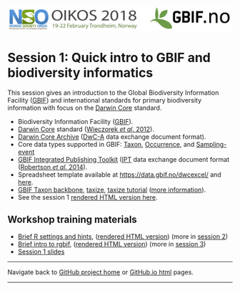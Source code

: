 ![](../demo_data/NSO_2018_GBIF_NO.png "banner")


# Session 1: Quick intro to GBIF and biodiversity informatics

This session gives an introduction to the Global Biodiversity Information Facility ([GBIF](https://www.gbif.org)) and international standards for primary biodiversity information with focus on the [Darwin Core](http://rs.tdwg.org/dwc/terms/) standard.

 * Biodiversity Information Facility ([GBIF](https://www.gbif.org)).
 * [Darwin Core](http://rs.tdwg.org/dwc/terms/) standard ([Wieczorek *et al*. 2012](https://doi.org/10.1371/journal.pone.0029715)).
 * [Darwin Core Archive](http://rs.tdwg.org/dwc/terms/guides/text/) ([DwC-A](https://en.wikipedia.org/wiki/Darwin_Core_Archive) data exchange document format).
 * Core data types supported in GBIF: [Taxon](http://rs.gbif.org/core/dwc_taxon_2015-04-24.xml), [Occurrence](http://rs.gbif.org/core/dwc_occurrence_2015-07-02.xml), and [Sampling-event](http://rs.gbif.org/core/dwc_event_2016_06_21.xml)
 * [GBIF Integrated Publishing Toolkit](https://www.gbif.org/ipt) ([IPT](https://github.com/gbif/ipt/wiki/IPT2ManualNotes.wiki) data exchange document format ([Robertson *et al.* 2014](https://doi.org/10.1371/journal.pone.0102623)).
 * Spreadsheet template available at https://data.gbif.no/dwcexcel/ and [here](https://www.gbif.org/news/82852/new-darwin-core-spreadsheet-templates-simplify-data-preparation-and-publishing).
 * [GBIF Taxon backbone](https://doi.org/10.15468/39omei), [taxize](https://github.com/ropensci/taxize), [taxize tutorial](https://ropensci.org/tutorials/taxize_tutorial/) ([more information](http://gbif.blogspot.no/search?q=backbone)).
 * See the session 1 [rendered HTML version here](https://gbif-europe.github.io/nordic_oikos_2018_r/s1_gbif_intro/).


## Workshop training materials
 * [Brief R settings and hints](setup.Rmd), ([rendered HTML version](https://gbif-europe.github.io/nordic_oikos_2018_r/s1_gbif_intro/setup.html)) (more in [session 2](../s2_r_intro))
 * [Brief intro to rgbif](gbif_intro.Rmd), ([rendered HTML version](https://gbif-europe.github.io/nordic_oikos_2018_r/s1_gbif_intro/gbif_intro.html)) (more in [session 3](../s3_gbif_demo))
 * [Session 1 slides](slides)


***

Navigate back to [GitHub project home](https://github.com/GBIF-Europe/nordic_oikos_2018_r) or [GitHub.io html](https://gbif-europe.github.io/nordic_oikos_2018_r/) pages.

***


